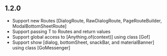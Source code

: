 ## 1.2.0

* Support new Routes [DialogRoute, RawDialogRoute, PageRouteBuilder, ModalBottomSheetRoute]
* Support passing T to Routes and return values
* Support global access to [Anything.of(context)] using class [Gof]
* Support show [dialog, bottomSheet, snackBar, and materialBanner] using class [GoMessenger]
